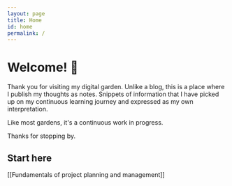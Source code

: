 ```yaml
---
layout: page
title: Home
id: home
permalink: /
---
```


# Welcome! 🌱

Thank you for visiting my digital garden. Unlike a blog, this is a place where I publish my thoughts as notes. Snippets of information that I have picked up on my continuous learning journey and expressed as my own interpretation. 

Like most gardens, it's a continuous work in progress. 

Thanks for stopping by.

## Start here
[[Fundamentals of project planning and management]]

<style>
  .wrapper {
    max-width: 46em;
  }
</style>
